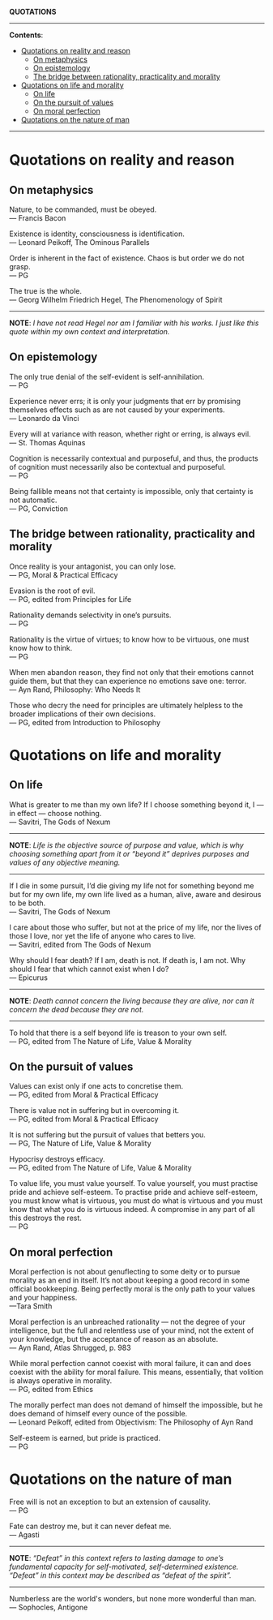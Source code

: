 **QUOTATIONS**

---

**Contents**:

- [Quotations on reality and reason](#quotations-on-reality-and-reason)
  - [On metaphysics](#on-metaphysics)
  - [On epistemology](#on-epistemology)
  - [The bridge between rationality, practicality and morality](#the-bridge-between-rationality-practicality-and-morality)
- [Quotations on life and morality](#quotations-on-life-and-morality)
  - [On life](#on-life)
  - [On the pursuit of values](#on-the-pursuit-of-values)
  - [On moral perfection](#on-moral-perfection)
- [Quotations on the nature of man](#quotations-on-the-nature-of-man)

---

# Quotations on reality and reason
## On metaphysics
Nature, to be commanded, must be obeyed. <br> — Francis Bacon

Existence is identity, consciousness is identification. <br> — Leonard Peikoff, The Ominous Parallels

Order is inherent in the fact of existence. Chaos is but order we do not grasp. <br> — PG

The true is the whole. <br> — Georg Wilhelm Friedrich Hegel, The Phenomenology of Spirit

---

**NOTE**: _I have not read Hegel nor am I familiar with his works. I just like this quote within my own context and interpretation._

## On epistemology
The only true denial of the self-evident is self-annihilation. <br> — PG

Experience never errs; it is only your judgments that err by promising themselves effects such as are not caused by your experiments. <br> — Leonardo da Vinci

Every will at variance with reason, whether right or erring, is always evil. <br> — St. Thomas Aquinas

Cognition is necessarily contextual and purposeful, and thus, the products of cognition must necessarily also be contextual and purposeful. <br> — PG

Being fallible means not that certainty is impossible, only that certainty is not automatic. <br> — PG, Conviction

## The bridge between rationality, practicality and morality
Once reality is your antagonist, you can only lose. <br> — PG, Moral & Practical Efficacy

Evasion is the root of evil. <br> — PG, edited from Principles for Life

Rationality demands selectivity in one’s pursuits. <br> — PG

Rationality is the virtue of virtues; to know how to be virtuous, one must know how to think. <br> — PG

When men abandon reason, they find not only that their emotions cannot guide them, but that they can experience no emotions save one: terror. <br> — Ayn Rand, Philosophy: Who Needs It

Those who decry the need for principles are ultimately helpless to the broader implications of their own decisions. <br> — PG, edited from Introduction to Philosophy

# Quotations on life and morality
## On life
What is greater to me than my own life? If I choose something beyond it, I — in effect — choose nothing. <br> — Savitri, The Gods of Nexum

---

**NOTE**: _Life is the objective source of purpose and value, which is why choosing something apart from it or “beyond it” deprives purposes and values of any objective meaning._

---

If I die in some pursuit, I’d die giving my life not for something beyond me but for my own life, my own life lived as a human, alive, aware and desirous to be both. <br> — Savitri, The Gods of Nexum

I care about those who suffer, but not at the price of my life, nor the lives of those I love, nor yet the life of anyone who cares to live. <br> —  Savitri, edited from The Gods of Nexum

Why should I fear death? If I am, death is not. If death is, I am not. Why should I fear that which cannot exist when I do? <br> — Epicurus

---

**NOTE**: _Death cannot concern the living because they are alive, nor can it concern the dead because they are not._

---

To hold that there is a self beyond life is treason to your own self. <br> — PG, edited from  The Nature of Life, Value & Morality

## On the pursuit of values
Values can exist only if one acts to concretise them. <br> — PG, edited from Moral & Practical Efficacy

There is value not in suffering but in overcoming it. <br> — PG, edited from Moral & Practical Efficacy

It is not suffering but the pursuit of values that betters you. <br> — PG, The Nature of Life, Value & Morality

Hypocrisy destroys efficacy. <br> — PG, edited from The Nature of Life, Value & Morality

To value life, you must value yourself. To value yourself, you must practise pride and achieve self-esteem. To practise pride and achieve self-esteem, you must know what is virtuous, you must do what is virtuous and you must know that what you do is virtuous indeed. A compromise in any part of all this destroys the rest. <br> — PG

## On moral perfection
Moral perfection is not about genuflecting to some deity or to pursue morality as an end in itself. It’s not about keeping a good record in some official bookkeeping. Being perfectly moral is the only path to your values and your happiness. <br> —Tara Smith

Moral perfection is an unbreached rationality — not the degree of your intelligence, but the full and relentless use of your mind, not the extent of your knowledge, but the acceptance of reason as an absolute. <br> — Ayn Rand, Atlas Shrugged, p. 983

While moral perfection cannot coexist with moral failure, it can and does coexist with the ability for moral failure. This means, essentially, that volition is always operative in morality. <br> — PG, edited from Ethics

The morally perfect man does not demand of himself the impossible, but he does demand of himself every ounce of the possible. <br> — Leonard Peikoff, edited from Objectivism: The Philosophy of Ayn Rand

Self-esteem is earned, but pride is practiced. <br> — PG

# Quotations on the nature of man
Free will is not an exception to but an extension of causality. <br> — PG

Fate can destroy me, but it can never defeat me. <br> — Agasti

---

**NOTE**: _“Defeat” in this context refers to lasting damage to one’s fundamental capacity for self-motivated, self-determined existence. “Defeat” in this context may be described as “defeat of the spirit”._

---

Numberless are the world's wonders, but none more wonderful than man. <br> ― Sophocles, Antigone